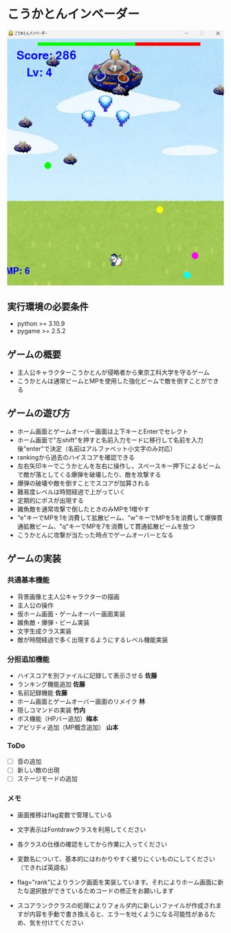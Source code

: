 # こうかとんインベーダー
![title](fig/ScreenShot.png)
## 実行環境の必要条件
* python >= 3.10.9
* pygame >= 2.5.2

## ゲームの概要
* 主人公キャラクターこうかとんが侵略者から東京工科大学を守るゲーム
* こうかとんは通常ビームとMPを使用した強化ビームで敵を倒すことができる

## ゲームの遊び方
* ホーム画面とゲームオーバー画面は上下キーとEnterでセレクト
* ホーム画面で"左shift"を押すと名前入力モードに移行して名前を入力後"enter"で決定（名前はアルファベット小文字のみ対応）
* rankingから過去のハイスコアを確認できる
* 左右矢印キーでこうかとんを左右に操作し，スペースキー押下によるビームで敵が落としてくる爆弾を破壊したり、敵を攻撃する
* 爆弾の破壊や敵を倒すことでスコアが加算される
* 難易度レベルは時間経過で上がっていく
* 定期的にボスが出現する
* 雑魚敵を通常攻撃で倒したときのみMPを1増やす
* "e"キーでMPを1を消費して拡散ビーム、"w"キーでMPを5を消費して爆弾貫通拡散ビーム、"q"キーでMPを7を消費して貫通拡散ビームを放つ
* こうかとんに攻撃が当たった時点でゲームオーバーとなる

## ゲームの実装
### 共通基本機能
* 背景画像と主人公キャラクターの描画
* 主人公の操作
* 仮ホーム画面・ゲームオーバー画面実装
* 雑魚敵・爆弾・ビーム実装
* 文字生成クラス実装
* 敵が時間経過で多く出現するようにするレベル機能実装

### 分担追加機能
* ハイスコアを別ファイルに記録して表示させる **佐藤**
* ランキング機能追加 **佐藤**
* 名前記録機能 **佐藤**
* ホーム画面とゲームオーバー画面のリメイク **林**
* 隠しコマンドの実装 **竹内** 
* ボス機能（HPバー追加）**梅本**
* アビリティ追加（MP概念追加） **山本**

### ToDo
- [ ] 音の追加
- [ ] 新しい敵の出現
- [ ] ステージモードの追加

### メモ
* 画面推移はflag変数で管理している
* 文字表示はFontdrawクラスを利用してください
* 各クラスの仕様の確認をしてから作業に入ってください
* 変数名について、基本的にはわかりやすく被りにくいものにしてください（できれば英語名）

* flag="rank"によりランク画面を実装しています。それによりホーム画面に新たな選択肢ができているためコードの修正をお願いします
* スコアランククラスの処理によりフォルダ内に新しいファイルが作成されますが内容を手動で書き換えると、エラーを吐くようになる可能性があるため、気を付けてください